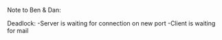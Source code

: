 Note to Ben & Dan:

Deadlock:
-Server is waiting for connection on new port
-Client is waiting for mail